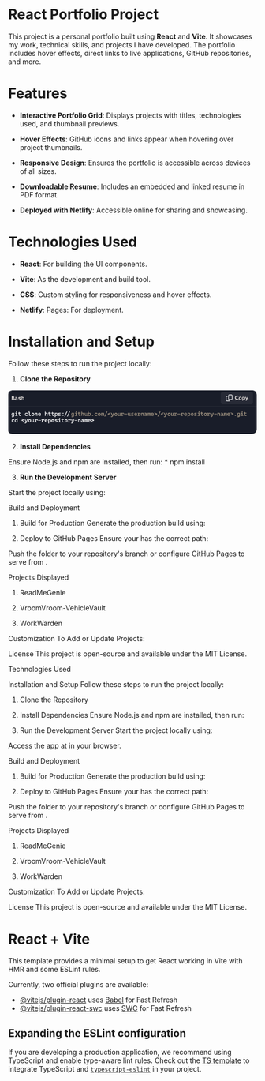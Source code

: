# React Portfolio Project

This project is a personal portfolio built using **React** and **Vite**. It showcases my work, technical skills, and projects I have developed. The portfolio includes hover effects, direct links to live applications, GitHub repositories, and more.

# Features

* **Interactive Portfolio Grid**: Displays projects with titles, technologies used, and thumbnail previews.

* **Hover Effects**: GitHub icons and links appear when hovering over project thumbnails.

* **Responsive Design**: Ensures the portfolio is accessible across devices of all sizes.

* **Downloadable Resume**: Includes an embedded and linked resume in PDF format.

* **Deployed with Netlify**: Accessible online for sharing and showcasing.

# Technologies Used

* **React**: For building the UI components.

* **Vite**: As the development and build tool.

* **CSS**: Custom styling for responsiveness and hover effects.

* **Netlify**: Pages: For deployment.

# Installation and Setup
Follow these steps to run the project locally:

1. **Clone the Repository**

![Step 1: Clone the Repository](public\Icons\step1.png)



2. **Install Dependencies**
 
Ensure Node.js and npm are installed, then run:
      * npm install

3. **Run the Development Server**
 
Start the project locally using:


Build and Deployment
1. Build for Production
Generate the production build using:

2. Deploy to GitHub Pages
Ensure your  has the correct  path:

Push the  folder to your repository's  branch or configure GitHub Pages to serve from .

Projects Displayed
1. ReadMeGenie

2. VroomVroom-VehicleVault

3. WorkWarden


Customization
To Add or Update Projects:


License
This project is open-source and available under the MIT License.


Technologies Used


Installation and Setup
Follow these steps to run the project locally:
1. Clone the Repository

2. Install Dependencies
Ensure Node.js and npm are installed, then run:

3. Run the Development Server
Start the project locally using:

Access the app at  in your browser.

Build and Deployment
1. Build for Production
Generate the production build using:

2. Deploy to GitHub Pages
Ensure your  has the correct  path:

Push the  folder to your repository's  branch or configure GitHub Pages to serve from .

Projects Displayed
1. ReadMeGenie

2. VroomVroom-VehicleVault

3. WorkWarden


Customization
To Add or Update Projects:


License
This project is open-source and available under the MIT License.




# React + Vite

This template provides a minimal setup to get React working in Vite with HMR and some ESLint rules.

Currently, two official plugins are available:

- [@vitejs/plugin-react](https://github.com/vitejs/vite-plugin-react/blob/main/packages/plugin-react/README.md) uses [Babel](https://babeljs.io/) for Fast Refresh
- [@vitejs/plugin-react-swc](https://github.com/vitejs/vite-plugin-react-swc) uses [SWC](https://swc.rs/) for Fast Refresh

## Expanding the ESLint configuration

If you are developing a production application, we recommend using TypeScript and enable type-aware lint rules. Check out the [TS template](https://github.com/vitejs/vite/tree/main/packages/create-vite/template-react-ts) to integrate TypeScript and [`typescript-eslint`](https://typescript-eslint.io) in your project.
